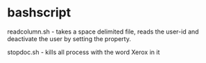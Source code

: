 # bashscript
readcolumn.sh - takes a space delimited file, reads the user-id and deactivate the user by setting the property.

stopdoc.sh - kills all process with the word Xerox in it 
